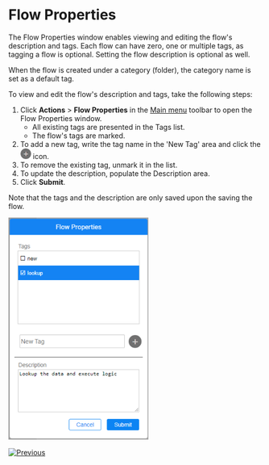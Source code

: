 # Flow Properties

The Flow Properties window enables viewing and editing the flow's description and tags. Each flow can have zero, one or multiple tags, as tagging a flow is optional. Setting the flow description is optional as well. 

When the flow is created under a category (folder), the category name is set as a default tag.

To view and edit the flow's description and tags, take the following steps:

1. Click **Actions** > **Flow Properties** in the [Main menu](18_broadway_flow_window.md#main-menu) toolbar to open the Flow Properties window. 
    * All existing tags are presented in the Tags list. 
    * The flow's tags are marked. 
2. To add a new tag, write the tag name in the 'New Tag' area and click the <img src="images/plus.png" style="zoom:65%;" /> icon. 
3. To remove the existing tag, unmark it in the list.
4. To update the description, populate the Description area.
5. Click **Submit**.

Note that the tags and the description are only saved upon the saving the flow.

<img src="images/99_33_flow_prop.png" style="zoom:80%;" /> 



[![Previous](/articles/images/Previous.png)](32_reset_actor_state.md)
